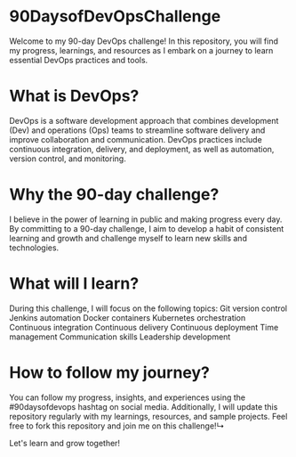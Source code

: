 # 90DaysofDevOpsChallenge

Welcome to my 90-day DevOps challenge! In this repository, you will find my progress, learnings, and resources as I embark on a journey to learn essential DevOps practices and tools.

# What is DevOps?
DevOps is a software development approach that combines development (Dev) and operations (Ops) teams to streamline software delivery and improve collaboration and communication. DevOps practices include continuous integration, delivery, and deployment, as well as automation, version control, and monitoring.
# Why the 90-day challenge?
I believe in the power of learning in public and making progress every day. By committing to a 90-day challenge, I aim to develop a habit of consistent learning and growth and challenge myself to learn new skills and technologies.
# What will I learn?
During this challenge, I will focus on the following topics:
Git version control
Jenkins automation
Docker containers
Kubernetes orchestration
Continuous integration
Continuous delivery
Continuous deployment
Time management
Communication skills
Leadership development
# How to follow my journey?
You can follow my progress, insights, and experiences using the #90daysofdevops hashtag on social media. Additionally, I will update this repository regularly with my learnings, resources, and sample projects. Feel free to fork this repository and join me on this challenge!↳

Let's learn and grow together!
